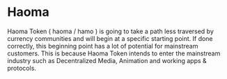# Haoma
Haoma Token  ( haoma / hamo ) is going to take a path less traversed by currency communities and will begin at a specific starting point. If done correctly, this beginning point has a lot of potential for mainstream customers. This is because Haoma Token intends to enter the mainstream industry such as Decentralized Media, Animation and working apps &amp; protocols.
